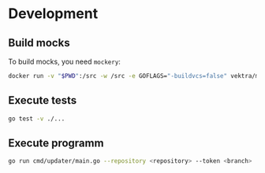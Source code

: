 # Development

## Build mocks

To build mocks, you need `mockery`:

```bash
docker run -v "$PWD":/src -w /src -e GOFLAGS="-buildvcs=false" vektra/mockery:v2
```

## Execute tests

```bash
go test -v ./...
```

## Execute programm

```bash
go run cmd/updater/main.go --repository <repository> --token <branch> 
```

